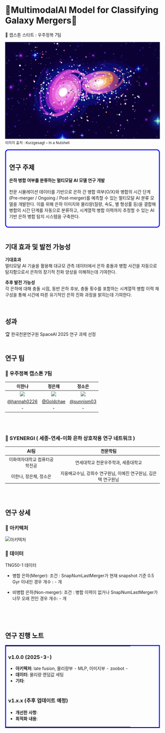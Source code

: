 # 🌌MultimodalAI Model for Classifying Galaxy Mergers🌌 

🔭 캡스톤 스타트 : 우주정복 7팀 

![메인페이지](./readMe_image/mergeGalaxy.png)
<small> 이미지 출처 : Kurzgesagt – In a Nutshell </small>

<div style="border: 3px solid blue; padding: 10px; border-radius: 10px;">

## 연구 주제
<b> 은하 병합 여부를 분류하는 멀티모달 AI 모델 연구 개발 </b>
<br/><br/>
천문 시뮬레이션 데이터를 기반으로 은하 간 병합 여부(O/X)와 병합의 시간 단계(Pre-merger / Ongoing / Post-merger)를 예측할 수 있는 멀티모달 AI 분류 모델을 개발한다. 이를 위해 은하 이미지와 물리량(질량, 속도, 별 형성률 등)을 결합해 병합의 시간 단계를 자동으로 분류하고, 시계열적 병합 이력까지 추정할 수 있는 AI 기반 은하 병합 탐지 시스템을 구축한다.
<br/>
</div>

<br/>

## 기대 효과 및 발전 가능성
<b> 기대효과 </b><br/>
멀티모달 AI 기술을 활용해 대규모 관측 데이터에서 은하 충돌과 병합 사건을 자동으로 탐지함으로서 은하의 장기적 진화 양상을 이해하는데 기여한다.

<b> 추후 발전 가능성 </b><br/>
각 은하에 대해 충돌 시점, 동반 은하 후보, 충돌 횟수를 포함하는 시계열적 병합 이력 재구성을 통해 시간에 따른 유기적인 은하 진화 과정을 밝히는데 기여한다.

<br/>

## 성과
<!-- 성과 칸 -->
🏆 한국천문연구원 SpaceAI 2025 연구 과제 선정 <br/>
<br/>

## 연구 팀

### 🔭 우주정복 캡스톤 7팀
|                        이한나                     |                          정은채                      |                          정소은                        |
|:------------------------------------------------:|:---------------------------------------------------------:|:-------------------------------------------------:|
|             <img src="https://avatars.githubusercontent.com/u/89291223?s=400&u=64dcff931bf6efee8bb8cc371573472faa9b373f&v=4"/>             | <img src="https://avatars.githubusercontent.com/u/104445068?v=4"/> | <img src="https://avatars.githubusercontent.com/u/112189780?v=4"/> |
|                     [@hannah0226](https://github.com/hannah0226)                      |            [@Goldchae](https://github.com/Goldchae)            |            [@sunnism03](https://github.com/sunnism03)            |
| - |   -   |       -   |    

<br>
<br/>

### 🔭 SYENERGI ( 세종-연세-이화 은하 상호작용 연구 네트워크 )
|                        AI팀                    |                          천문학팀                      |
|:------------------------------------------------:|:---------------------------------------------------------:|
|                     이화여자대학교 컴퓨터공학전공                     |           연세대학교 천문우주학과, 세종대학교           |
| 이한나, 정은채, 정소은 |   지웅배교수님, 강희수 연구원님, 이예진 연구원님, 김은택 연구원님   |


<br/>
<br/>



## 연구 상세

### 🔭 아키텍처 
![아키텍처](https://github.com/user-attachments/assets/9f2bd3b1-9ddb-4d38-b199-30c8f3d6e34d)

### 🔭 데이터

TNG50-1 데이터

-  병합 은하(Merger): 
조건 : SnapNumLastMerger가 현재 snapshot 기준 0.5 Gyr 이내인 경우
개수 : - 개 

- 비병합 은하(Non-merger):
조건 : 병합 이력이 없거나 SnapNumLastMerger가 너무 오래 전인 경우
개수: - 개 


<br/>
<br/>
<br/>


## 연구 진행 노트

<table style="width: 100%;  border: 3px solid Blue;  ">
  <tr>
    <td>
      <h3>v1.0.0 (2025-3-)</h3>
      <ul>
        <li><strong>아키텍처</strong>: late fusion, 물리량부 - MLP, 이미지부 - zoobot -  </li>
        <li><strong>데이터</strong>: 물리량 랜덤값 세팅 </li>
        <li><strong>기타</strong>: </li>
      </ul>
    </td>
  </tr>
  <tr>
    <td>
      <h3>v1.x.x (추후 업데이트 예정)</h3>
      <ul>
        <li><strong>개선한 사항</strong>: </li>
        <li><strong>최적화 내용</strong>: </li>
      </ul>
    </td>
  </tr>
</table>

